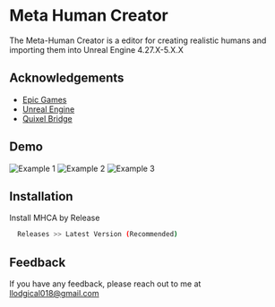 
# Meta Human Creator

The Meta-Human Creator is a editor for creating realistic humans and importing them into Unreal Engine 4.27.X-5.X.X



## Acknowledgements

 - [Epic Games](https://www.epicgames.com)
 - [Unreal Engine](https://unrealengine.com)
 - [Quixel Bridge](https://www.quixel.com)



## Demo

![Example 1](https://github.com/Physix-Physix/Meta-Human-Creator/blob/main/Example1.gif) ![Example 2](https://github.com/Physix-Physix/Meta-Human-Creator/blob/main/Example2.gif) ![Example 3](https://github.com/Physix-Physix/Meta-Human-Creator/blob/main/Example3.gif)


## Installation

Install MHCA by Release

```bash
  Releases >> Latest Version (Recommended)
```
    
## Feedback

If you have any feedback, please reach out to me at llodgical018@gmail.com
